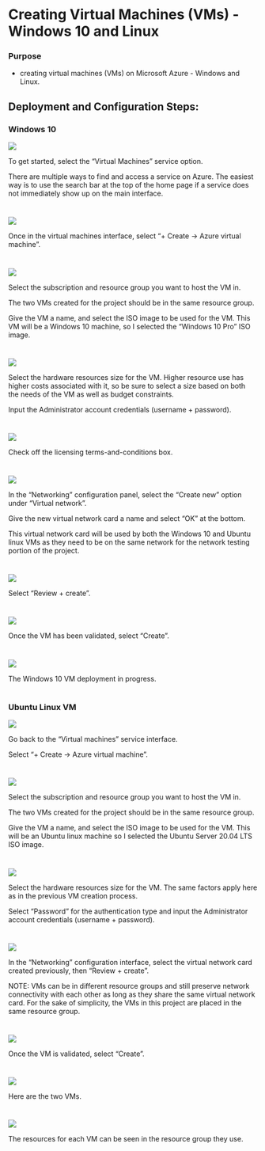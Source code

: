 # Creating Virtual Machines (VMs) - Windows 10 and Linux

<h3>Purpose</h3>

- creating virtual machines (VMs) on Microsoft Azure - Windows and Linux.

<h2>Deployment and Configuration Steps:</h2>

<h3>Windows 10</h3>

<img src="https://raw.githubusercontent.com/melisaaaaaaaaa-er/vms-network-activities-images/main/1.png"/>

To get started, select the “Virtual Machines” service option.

There are multiple ways to find and access a service on Azure. The easiest way is to use the search bar at the top of the home page if a service does not immediately show up on the main interface.

#
<img src="https://raw.githubusercontent.com/melisaaaaaaaaa-er/vms-network-activities-images/main/2.png"/>

Once in the virtual machines interface, select “+ Create → Azure virtual machine”.

#
<img src="https://raw.githubusercontent.com/melisaaaaaaaaa-er/vms-network-activities-images/main/3.png"/>

Select the subscription and resource group you want to host the VM in.

The two VMs created for the project should be in the same resource group.

Give the VM a name, and select the ISO image to be used for the VM. This VM will be a Windows 10 machine, so I selected the “Windows 10 Pro” ISO image.

#
<img src="https://raw.githubusercontent.com/melisaaaaaaaaa-er/vms-network-activities-images/main/4.png"/>

Select the hardware resources size for the VM. Higher resource use has higher costs associated with it, so be sure to select a size based on both the needs of the VM as well as budget constraints.

Input the Administrator account credentials (username + password).

#
<img src="https://raw.githubusercontent.com/melisaaaaaaaaa-er/vms-network-activities-images/main/5.png"/>

Check off the licensing terms-and-conditions box.

#
<img src="https://raw.githubusercontent.com/melisaaaaaaaaa-er/vms-network-activities-images/main/6.png"/>

In the “Networking” configuration panel, select the “Create new” option under “Virtual network”.

Give the new virtual network card a name and select “OK” at the bottom.

This virtual network card will be used by both the Windows 10 and Ubuntu linux VMs as they need to be on the same network for the network testing portion of the project.

#
<img src="https://raw.githubusercontent.com/melisaaaaaaaaa-er/vms-network-activities-images/main/7.png"/>

Select “Review + create”.

#
<img src="https://raw.githubusercontent.com/melisaaaaaaaaa-er/vms-network-activities-images/main/8.png"/>

Once the VM has been validated, select “Create”.

#
<img src="https://raw.githubusercontent.com/melisaaaaaaaaa-er/vms-network-activities-images/main/9.png"/>

The Windows 10 VM deployment in progress.

#
<h3>Ubuntu Linux VM</h3>

<img src="https://raw.githubusercontent.com/melisaaaaaaaaa-er/vms-network-activities-images/main/10.png"/>

Go back to the “Virtual machines” service interface.

Select “+ Create → Azure virtual machine”. 

#
<img src="https://raw.githubusercontent.com/melisaaaaaaaaa-er/vms-network-activities-images/main/11.png"/>

Select the subscription and resource group you want to host the VM in.

The two VMs created for the project should be in the same resource group.

Give the VM a name, and select the ISO image to be used for the VM. This will be an Ubuntu linux machine so I selected the Ubuntu Server 20.04 LTS ISO image.

#
<img src="https://raw.githubusercontent.com/melisaaaaaaaaa-er/vms-network-activities-images/main/12.png"/>

Select the hardware resources size for the VM. The same factors apply here as in the previous VM creation process.

Select “Password” for the authentication type and input the Administrator account credentials (username + password).

#
<img src="https://raw.githubusercontent.com/melisaaaaaaaaa-er/vms-network-activities-images/main/13.png"/>

In the “Networking” configuration interface, select the virtual network card created previously, then “Review + create”.

NOTE: VMs can be in different resource groups and still preserve network connectivity with each other as long as they share the same virtual network card. For the sake of simplicity, the VMs in this project are placed in the same resource group.

#
<img src="https://raw.githubusercontent.com/melisaaaaaaaaa-er/vms-network-activities-images/main/14.png"/>

Once the VM is validated, select “Create”.

#
<img src="https://raw.githubusercontent.com/melisaaaaaaaaa-er/vms-network-activities-images/main/15.png"/>

Here are the two VMs.

#
<img src="https://raw.githubusercontent.com/melisaaaaaaaaa-er/vms-network-activities-images/main/15.5.png"/>

The resources for each VM can be seen in the resource group they use.
